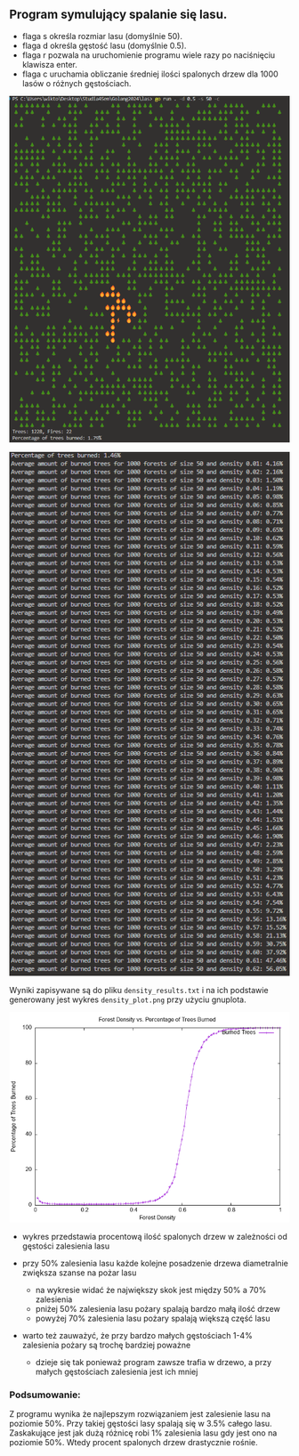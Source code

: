 
## Program symulujący spalanie się lasu.


- flaga s określa rozmiar lasu (domyślnie 50).  
- flaga d określa gęstość lasu (domyślnie 0.5).  
- flaga r pozwala na uruchomienie programu wiele razy po naciśnięciu klawisza enter.  
- flaga c uruchamia obliczanie średniej ilości spalonych drzew dla 1000 lasów o różnych gęstościach.  

![las](las.png)

![wyniki](results.png)

Wyniki zapisywane są do pliku `density_results.txt` i na ich podstawie generowany jest wykres `density_plot.png` przy użyciu gnuplota.

![wykres](density_plot.png)

- wykres przedstawia procentową ilość spalonych drzew w zależności od gęstości zalesienia lasu

- przy 50% zalesienia lasu każde kolejne posadzenie drzewa diametralnie zwiększa szanse na pożar lasu
    - na wykresie widać że największy skok jest między 50% a 70% zalesienia
    - pniżej 50% zalesienia lasu pożary spalają bardzo małą ilość drzew
    - powyżej 70% zalesienia lasu pożary spalają większą część lasu
- warto też zauważyć, że przy bardzo małych gęstościach 1-4% zalesienia pożary są trochę bardziej poważne
    - dzieje się tak ponieważ program zawsze trafia w drzewo, a przy małych gęstościach zalesienia jest ich mniej

### Podsumowanie:
Z programu wynika że najlepszym rozwiązaniem jest zalesienie lasu na poziomie 50%. Przy takiej gęstości lasy spalają się w 3.5% całego lasu. Zaskakujące jest jak dużą różnicę robi 1% zalesienia lasu gdy jest ono na poziomie 50%. Wtedy procent spalonych drzew drastycznie rośnie.


